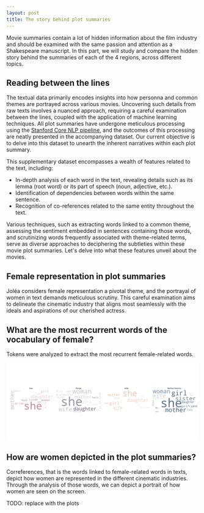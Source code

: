 ```yaml
---
layout: post
title: The story behind plot summaries
---
```


Movie summaries contain a lot of hidden information about the film industry and should be examined with the same passion and attention as a Shakespeare manuscript. 
In this part, we will study and compare the hidden story behind the summaries of each of the 4 regions, across different topics.

## Reading between the lines

The textual data primarily encodes insights into how personna and common themes are portrayed across various movies. Uncovering such details from raw texts involves a nuanced approach, requiring a careful examination between the lines, coupled with the application of machine learning techniques. All plot summaries have undergone meticulous processing using the [Stanford Core NLP pipeline](https://stanfordnlp.github.io/CoreNLP/pipeline.html), and the outcomes of this processing are neatly presented in the accompanying dataset. Our current objective is to delve into this dataset to unearth the inherent narratives within each plot summary.

This supplementary dataset encompasses a wealth of features related to the text, including:
- In-depth analysis of each word in the text, revealing details such as its lemma (root word) or its part of speech (noun, adjective, etc.).
- Identification of dependencies between words within the same sentence.
- Recognition of co-references related to the same entity throughout the text.

Various techniques, such as extracting words linked to a common theme, assessing the sentiment embedded in sentences containing those words, and scrutinizing words frequently associated with theme-related terms, serve as diverse approaches to deciphering the subtleties within these movie plot summaries. Let's delve into what these features unveil about the movies.

## Female representation in plot summaries

Joléa considers female representation a pivotal theme, and the portrayal of women in text demands meticulous scrutiny. This careful examination aims to delineate the cinematic industry that aligns most seamlessly with the ideals and aspirations of our cherished actress.


## What are the most recurrent words of the vocabulary of female?

Tokens were analyzed to extract the most recurrent female-related words. 

![tokens](plots/tokens_wordcloud.png)

## How are women depicted in the plot summaries?

Correferences, that is the words linked to female-related words in texts, depict how women are represented in the different cinematic industries. Through the analysis of those words, we can depict a portrait of how women are seen on the screen. 

TODO: replace with the plots

<html lang="en">
<head>
    <meta charset="UTF-8">
    <meta name="viewport" content="width=device-width, initial-scale=1.0">
    <title>Interactive Image Selector</title>
    <style>
        #imageContainer {
            text-align: center;
            margin-top: 20px;
        }

        #imageSelector {
            border-radius: 8px;
            padding: 8px;
            border: 1px solid #ccc;
            font-size: 16px; 
            margin-bottom: 20px;
        }

        .hidden {
            display: none;
        }

        .caption {
            margin-top: 10px;
            font-style: italic;
        }
    </style>
</head>
<body>

<div id="imageContainer">
    <label for="imageSelector">Part of speech: </label>
    <select id="imageSelector" onchange="showSelectedImage()">
        <option value="NOUN">Nouns</option>
        <option value="ADJ">Adjectives</option>
        <option value="VERB">Verbs</option>
        <option value="PROPN">Proper nouns</option>
    </select>

    <img id="NOUN" src="plots/NOUN_correferences_wordcloud.png" alt="Image 1">
    <div id="NOUNCaption" class="caption">Caption for Nouns</div>

    <img id="ADJ" src="plots/ADJ_correferences_wordcloud.png" alt="Image 2" class="hidden">
    <div id="ADJCaption" class="caption hidden">Caption for Adjectives</div>

    <img id="VERB" src="plots/VERB_correferences_wordcloud.png" alt="Image 3" class="hidden">
    <div id="VERBCaption" class="caption hidden">Caption for Verbs</div>

    <img id="PROPN" src="plots/PROPN_correferences_wordcloud.png" alt="Image 4" class="hidden">
    <div id="PROPNCaption" class="caption hidden">Caption for Proper Nouns</div>
</div>

<script>
    // Show the first image initially
    document.getElementById('NOUN').classList.remove('hidden');
    document.getElementById('NOUNCaption').classList.remove('hidden');

    function showSelectedImage() {
        // Hide all images and captions
        var elements = document.querySelectorAll('img, .caption');
        elements.forEach(function (element) {
            element.classList.add('hidden');
        });

        // Show the selected image and caption
        var selectedImageId = document.getElementById('imageSelector').value;
        var selectedImage = document.getElementById(selectedImageId);
        var selectedCaption = document.getElementById(selectedImageId + 'Caption');
        
        if (selectedImage && selectedCaption) {
            selectedImage.classList.remove('hidden');
            selectedCaption.classList.remove('hidden');
        }
    }
</script>

</body>
</html>

## How sentences containing women-related words are perceived?

Sentiment analysis of sentences containing female-related words show:


![sentiment](plots/sentiment_scores.png)


